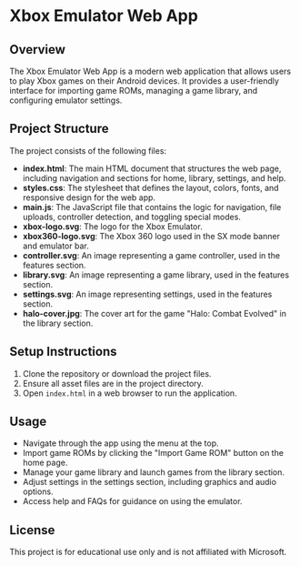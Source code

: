 # Xbox Emulator Web App

## Overview
The Xbox Emulator Web App is a modern web application that allows users to play Xbox games on their Android devices. It provides a user-friendly interface for importing game ROMs, managing a game library, and configuring emulator settings.

## Project Structure
The project consists of the following files:

- **index.html**: The main HTML document that structures the web page, including navigation and sections for home, library, settings, and help.
- **styles.css**: The stylesheet that defines the layout, colors, fonts, and responsive design for the web app.
- **main.js**: The JavaScript file that contains the logic for navigation, file uploads, controller detection, and toggling special modes.
- **xbox-logo.svg**: The logo for the Xbox Emulator.
- **xbox360-logo.svg**: The Xbox 360 logo used in the SX mode banner and emulator bar.
- **controller.svg**: An image representing a game controller, used in the features section.
- **library.svg**: An image representing a game library, used in the features section.
- **settings.svg**: An image representing settings, used in the features section.
- **halo-cover.jpg**: The cover art for the game "Halo: Combat Evolved" in the library section.

## Setup Instructions
1. Clone the repository or download the project files.
2. Ensure all asset files are in the project directory.
3. Open `index.html` in a web browser to run the application.

## Usage
- Navigate through the app using the menu at the top.
- Import game ROMs by clicking the "Import Game ROM" button on the home page.
- Manage your game library and launch games from the library section.
- Adjust settings in the settings section, including graphics and audio options.
- Access help and FAQs for guidance on using the emulator.

## License
This project is for educational use only and is not affiliated with Microsoft.

